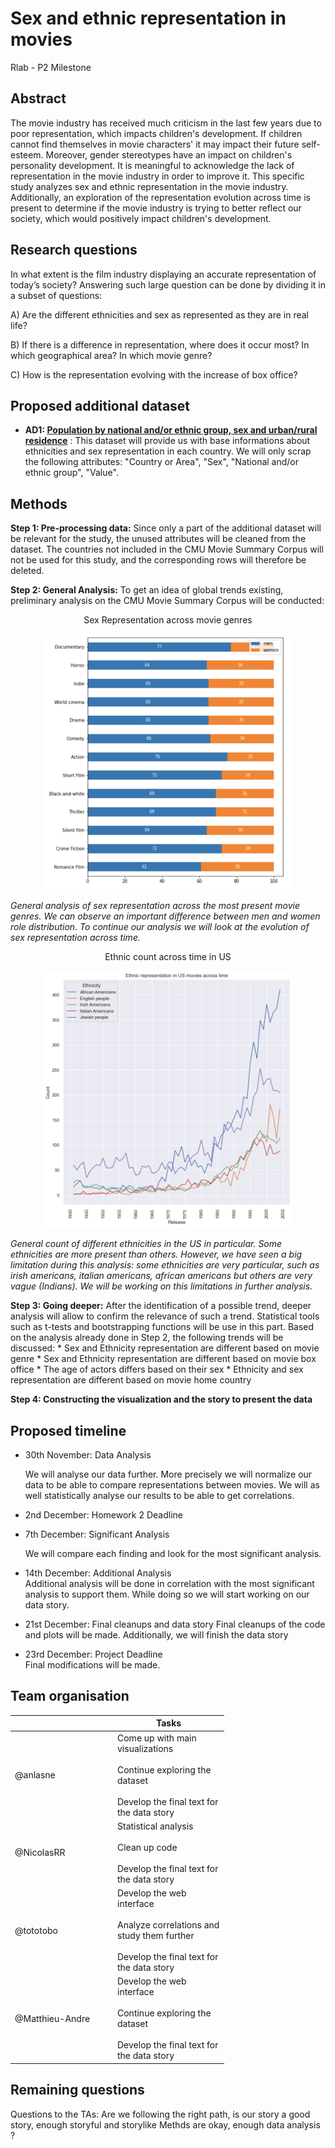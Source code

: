 # Sex and ethnic representation in movies
Rlab - P2 Milestone

## Abstract

The movie industry has received much criticism in the last few years due to poor representation, which impacts children's development. If children cannot find themselves in movie characters' it may impact their future self-esteem. Moreover, gender stereotypes have an impact on children's personality development. It is meaningful to acknowledge the lack of representation in the movie industry in order to improve it.
This specific study analyzes sex and ethnic representation in the movie industry. Additionally, an exploration of the representation evolution across time is present to determine if the movie industry is trying to better reflect our society, which would positively impact children's development.  

## Research questions

In what extent is the film industry displaying an accurate representation of today’s society?
Answering such large question can be done by dividing it in a subset of questions:

A) Are the different ethnicities and sex as represented as they are in real life? 

B) If there is a difference in representation, where does it occur most? In which geographical area? In which movie genre?

C) How is the representation evolving with the increase of box office?

## Proposed additional dataset

* **AD1: [Population by national and/or ethnic group, sex and urban/rural residence](http://data.un.org/Data.aspx?d=POP&f=tableCode:26)** : 
This dataset will provide us with base informations about ethnicities and sex representation in each country. We will only scrap the following attributes: "Country or Area", "Sex", "National and/or ethnic group", "Value".

## Methods

**Step 1: Pre-processing data:**
Since only a part of the additional dataset will be relevant for the study, the unused attributes will be cleaned from the dataset. The countries not included in the CMU Movie Summary Corpus will not be used for this study, and the corresponding rows will therefore be deleted.

**Step 2: General Analysis:**
To get an idea of global trends existing, preliminary analysis on the CMU Movie Summary Corpus will be conducted:

<p align="center">
	Sex Representation across movie genres
</p>
<p align="center">
  <img src="data/Sex_representation_across_movie_genres.png" alt="Sex representation" width="400"/>


_General analysis of sex representation across the most present movie genres. We can observe an important difference between men and women role distribution. To continue our analysis we will look at the evolution of sex representation across time._


<p align="center">
	Ethnic count across time in US
</p>
<p align="center">
  <img src="data/Ethnic_count_US.png" alt="Ethnicities" width="400"/>

_General count of different ethnicities in the US in particular. Some ethnicities are more present than others. However, we have seen a big limitation during this analysis: some ethnicities are very particular, such as irish americans, italian americans, african americans but others are very vague (Indians). We will be working on this limitations in further analysis._

**Step 3: Going deeper:**
After the identification of a possible trend, deeper analysis will allow to confirm the relevance of such a trend. Statistical tools such as t-tests and bootstrapping functions will be use in this part. Based on the analysis already done in Step 2, the following trends will be discussed:
	* Sex and Ethnicity representation are different based on movie genre
	* Sex and Ethnicity representation are different based on movie box office
	* The age of actors differs based on their sex
	* Ethnicity and sex representation are different based on movie home country

**Step 4: Constructing the visualization and the story to present the data**

## Proposed timeline

* 30th November: Data Analysis 
            
    We will analyse our data further. More precisely we will normalize our data to be able to compare representations between movies. We will as well statistically analyse our results to be able to get correlations. 
        
* 2nd December: Homework 2 Deadline
* 7th December: Significant Analysis

    We will compare each finding and look for the most significant analysis. 

* 14th December: Additional Analysis    
    Additional analysis will be done in correlation with the most significant analysis to support them. While doing so we will start working on our data story.
    
* 21st December: Final cleanups and data story
    Final cleanups of the code and plots will be made. Additionally, we will finish the data story   

* 23rd December: Project Deadline  
    Final modifications will be made.

## Team organisation

<table class="tg" style="undefined;table-layout: fixed; width: 342px">
<colgroup>
<col style="width: 164px">
<col style="width: 178px">
</colgroup>
<thead>
  <tr>
    <th class="tg-0lax"></th>
    <th class="tg-0lax">Tasks</th>
  </tr>
</thead>
<tbody>
  <tr>
    <td class="tg-0lax">@anlasne</td>
    <td class="tg-0lax">Come up with main visualizations<br><br>Continue exploring the dataset<br><br>Develop the final text for the data story</td>
  </tr>
  <tr>
    <td class="tg-0lax">@NicolasRR</td>
    <td class="tg-0lax">Statistical analysis<br><br>Clean up code<br><br>Develop the final text for the data story</td>
  </tr>
  <tr>
    <td class="tg-0lax">@tototobo</td>
    <td class="tg-0lax">Develop the web interface<br><br>Analyze correlations and study them further<br><br>Develop the final text for the data story</td>
  </tr>
  <tr>
    <td class="tg-0lax">@Matthieu-Andre</td>
    <td class="tg-0lax">Develop the web interface<br><br>Continue exploring the dataset<br><br>Develop the final text for the data story</td>
  </tr>
</tbody>
</table>

## Remaining questions

Questions to the TAs: Are we following the right path, is our story a good story, enough storyful and storylike
Methds are okay, enough data analysis ?

